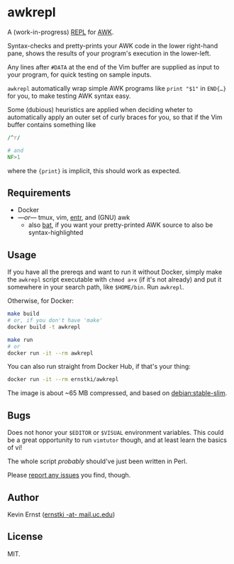 awkrepl
=======

A (work-in-progress) [REPL][1] for [AWK][2].

Syntax-checks and pretty-prints your AWK code in the lower right-hand pane,
shows the results of your program's execution in the lower-left.

Any lines after `#DATA` at the end of the Vim buffer are supplied as input to
your program, for quick testing on sample inputs.

`awkrepl` automatically wrap simple AWK programs like `print "$1"` in `END{…}`
for you, to make testing AWK syntax easy.

Some (dubious) heuristics are applied when deciding wheter to automatically
apply an outer set of curly braces for you, so that if the Vim buffer contains
something like

```awk
/^r/

# and
NF>1
```

where the `{print}` is implicit, this should work as expected.


Requirements
------------

* Docker
* _—or—_ tmux, vim, [entr][], and (GNU) awk
    * also [bat][], if you want your pretty-printed AWK source to also be
      syntax-highlighted


Usage
-----

If you have all the prereqs and want to run it without Docker, simply make the
`awkrepl` script executable with `chmod a+x` (if it's not already) and put it
somewhere in your search path, like `$HOME/bin`. Run `awkrepl`.

Otherwise, for Docker:

```bash
make build
# or, if you don't have 'make'
docker build -t awkrepl

make run
# or
docker run -it --rm awkrepl
```

You can also run straight from Docker Hub, if that's your thing:

```bash
docker run -it --rm ernstki/awkrepl
```

The image is about ~65 MB compressed, and based on [debian:stable-slim][slim].


Bugs
----

Does not honor your `$EDITOR` or `$VISUAL` environment variables. This could be
a great opportunity to run `vimtutor` though, and at least learn the basics of
vi!

The whole script _probably_ should've just been written in Perl.

Please [report any issues][issues] you find, though.


Author
------

Kevin Ernst ([ernstki -at- mail.uc.edu](mailto:ernstki%20-at%20mail.uc.edu))


License
-------

MIT.


[1]: https://en.wikipedia.org/wiki/Read%E2%80%93eval%E2%80%93print_loop
[2]: https://en.wikipedia.org/wiki/AWK
[entr]: http://eradman.com/entrproject/
[bat]: https://github.com/sharkdp/bat
[slim]: https://hub.docker.com/_/debian
[issues]: https://github.com/ernstki/awkrepl/issues
